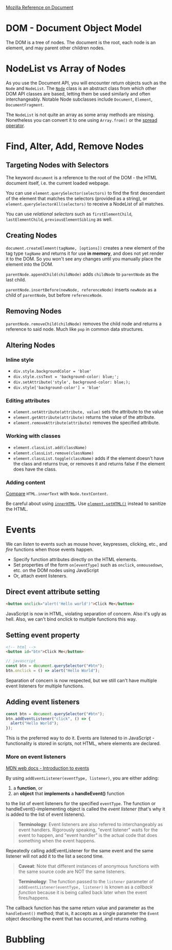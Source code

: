 [Mozilla Reference on Document](https://developer.mozilla.org/en-US/docs/Web/API/Document)

# DOM - Document Object Model

The DOM is a tree of nodes. The document is the root, each node is an element, and may parent other children nodes.

# NodeList vs Array of Nodes

As you use the Document API, you will encounter return objects such as the `Node` and `NodeList`.
The [`Node`](https://developer.mozilla.org/en-US/docs/Web/API/Node) class is an abstract class from which other DOM API classes are based, letting them be used similarly and often interchangeably. Notable Node subclasses include `Document`, `Element`, `DocumentFragment`.

The `NodeList` is not quite an array as some array methods are missing. Nonetheless you can convert it to one using `Array.from()` or the [spread operator](https://developer.mozilla.org/en-US/docs/Web/JavaScript/Reference/Operators/Spread_syntax).

# Find, Alter, Add, Remove Nodes

## Targeting Nodes with Selectors

The keyword `document` is a reference to the root of the DOM - the HTML document itself, i.e. the current loaded webpage.

You can use `element.querySelector(selectors)` to find the first descendant of the element that matches the selectors (provided as a string), or `element.querySelectorAll(selectors)` to receive a NodeList of all matches.

You can use _relational selectors_ such as `firstElementChild`, `lastElementChild`, `previousElementSibling` as well.

## Creating Nodes

`document.createElement(tagName, [options])` creates a new element of the tag type `tagName` and returns it for use **in memory**, and does not yet render it to the DOM. So you won't see any changes until you manually place the element into the DOM.

`parentNode.appendChild(childNode)` adds `childNode` to `parentNode` as the last child.

`parentNode.insertBefore(newNode, referenceNode)` inserts `newNode` as a child of `parentNode`, but before `referenceNode`.

## Removing Nodes

`parentNode.removeChild(childNode)` removes the child node and returns a reference to said node. Much like `pop` in common data structures.

## Altering Nodes

### Inline style

- `div.style.backgroundColor = 'blue'`
- `div.style.cssText = 'background-color: blue;';`
- `div.setAttribute('style', background-color: blue;);`
- `div.style['background-color'] = 'blue'`

### Editing attributes

- `element.setAttribute(attribute, value)` sets the attribute to the value
- `element.getAttribute(attribute)` returns the value of the attribute.
- `element.removeAttribute(attribute)` removes the specified attribute.

### Working with classes

- `element.classList.add(className)`
- `element.classList.remove(className)`
- `element.classList.toggle(className)` adds if the element doesn't have the class and returns true, or removes it and returns false if the element does have the class.

### Adding content

[Compare](https://developer.mozilla.org/en-US/docs/Web/API/HTMLElement/innerText#examples) `HTML.innerText` with `Node.textContent`.

Be careful about using [`innerHTML`](<https://developer.mozilla.org/en-US/docs/Web/API/Element/innerHTML#usage_notes:~:text=Note%3A%20This%20is%20a%20security%20risk%20if%20the%20string%20to%20be%20inserted%20might%20contain%20potentially%20malicious%20content.%20When%20inserting%20user%2Dsupplied%20data%20you%20should%20always%20consider%20using%20Element.setHTML()%20instead%2C%20in%20order%20to%20sanitize%20the%20content%20before%20it%20is%20inserted.>). Use [`element.setHTML()`](https://developer.mozilla.org/en-US/docs/Web/API/Element/setHTML) instead to sanitize the HTML.

# Events

We can _listen_ to events such as mouse hover, keypresses, clicking, etc., and _fire_ functions when those events happen.

- Specify function attributes directly on the HTML elements.
- Set properties of the form `on[eventType]` such as `onclick`, `onmousedown`, etc. on the DOM nodes using JavaScript
- Or, attach event listeners.

## Direct event attribute setting

```html
<button onclick="alert('Hello world')">Click Me</button>
```

JavaScript is now in HTML, violating separation of concern. Also it's ugly as hell. Also, we can't bind onclick to multiple functions this way.

## Setting event property

```html
<!-- html -->
<button id="btn">Click Me</button>
```

```javascript
// javascript
const btn = document.querySelector("#btn");
btn.onclick = () => alert("Hello World");
```

Separation of concern is now respected, but we still can't have multiple event listeners for multiple functions.

## Adding event listeners

```js
const btn = document.querySelector("#btn");
btn.addEventListener("click", () => {
  alert("Hello World");
});
```

This is the preferred way to do it. Events are listened to in JavaScript - functionality is stored in scripts, not HTML, where elements are declared.

### More on event listeners

[MDN web docs - Introduction to events](https://developer.mozilla.org/en-US/docs/Learn/JavaScript/Building_blocks/Events)

By using `addEventListener(eventType, listener)`, you are either adding:

1. a **function**, or
2. an **object** that **implements** a **handleEvent()** function

to the list of event listeners for the specified `eventType`. The function or handleEvent()-implementing object is called the _event listener_ (that's why it is added to the list of event listeners).

> **Terminology**: Event listeners are also referred to interchangeably as event handlers. Rigorously speaking, "event listener" waits for the event to happen, and "event handler" is the actual code that does something when the event happens.

Repeatedly calling addEventListener for the same event and the same listener will not add it to the list a second time.

> **Caveat**: Note that different instances of anonymous functions with the same source code are NOT the same listeners.

> **Terminology**: The function passed to the `listener` parameter of `addEventListener(eventType, listener)` is known as a _callback function_ because it is being called back later when the event fires/happens.

The callback function has the same return value and parameter as the `handleEvent()` method; that is, it accepts as a single parameter the `Event` object describing the event that has occurred, and returns nothing.

# Bubbling
